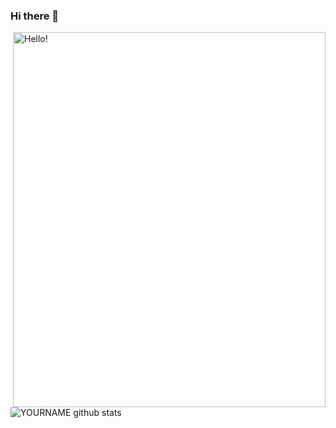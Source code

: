 ### Hi there 👋

<!--
**pratt3000/pratt3000** is a ✨ _special_ ✨ repository because its `README.md` (this file) appears on your GitHub profile.

Here are some ideas to get you started:

- 🔭 I’m currently working on ...
- 🌱 I’m currently learning ...
- 👯 I’m looking to collaborate on ...
- 🤔 I’m looking for help with ...
- 💬 Ask me about ...
- 📫 How to reach me: ...
- 😄 Pronouns: ...
- ⚡ Fun fact: ...
-->
<img align="right" src="https://raw.githubusercontent.com/pratt3000/pratt3000/master/sher.gif"  width="500" height="600" alt="Hello!">

![YOURNAME github stats](https://github-readme-stats.vercel.app/api?username=pratt3000&show_icons=true&hide_border=true)
